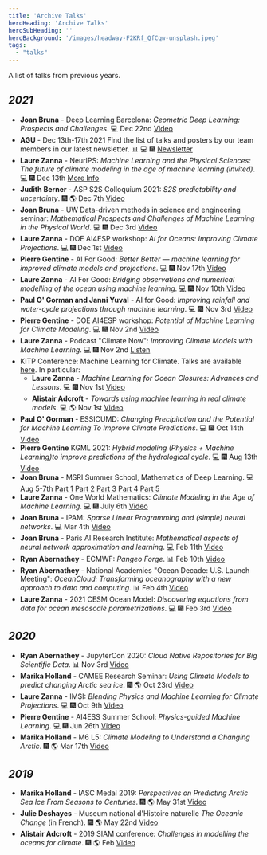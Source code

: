 ```yaml
---
title: 'Archive Talks'
heroHeading: 'Archive Talks'
heroSubHeading: ''
heroBackground: '/images/headway-F2KRf_QfCqw-unsplash.jpeg'
tags:
  - "talks"
---
```


A list of talks from previous years.

## *2021*
* **Joan Bruna** - Deep Learning Barcelona: *Geometric Deep Learning: Prospects and Challenges*. &#128187; Dec 22nd <a class="button button-inline" href="https://www.youtube.com/watch?v=LJHzEM8_6k8">Video</a>
 * **AGU** - Dec 13th-17th 2021
  Find the list of talks and posters by our team members in our latest newsletter. &#128202; &#128187; &#127878; <a class="button button-inline" href="https://mailchi.mp/29ddfae980e7/m2lines-december-newsletter">Newsletter</a>
* **Laure Zanna** - NeurIPS: *Machine Learning and the Physical Sciences: The future of climate modeling in the age of machine learning (invited)*. &#128187; &#127878; Dec 13th <a class="button button-inline" href="https://ml4physicalsciences.github.io/2021/">More Info</a>
* **Judith Berner** - ASP S2S Colloquium 2021: *S2S predictability and uncertainty*. &#127878; &#127758; Dec 7th <a class="button button-inline" href="https://www.youtube.com/watch?v=Yp5ueV3yOM8">Video</a>
* **Joan Bruna** - UW Data-driven methods in science and engineering seminar: *Mathematical Prospects and Challenges of Machine Learning in the Physical World*. &#128187; &#127878; Dec 3rd <a class="button button-inline" href="https://www.youtube.com/watch?v=_sNEYmS0BdI">Video</a>
* **Laure Zanna** - DOE AI4ESP workshop: *AI for Oceans: Improving Climate Projections*. &#128187; &#127878; Dec 1st <a class="button button-inline" href="https://www.youtube.com/watch?v=c82K9vQrV1Q">Video</a>
* **Pierre Gentine** - AI For Good: *Better Better — machine learning for improved climate models and projections*. &#128187; &#127878; Nov 17th <a class="button button-inline" href="https://www.youtube.com/watch?v=SYC7ZVLxomI">Video</a>
* **Laure Zanna** - AI For Good: *Bridging observations and numerical modelling of the ocean using machine learning*. &#128187; &#127878; Nov 10th <a class="button button-inline" href="https://www.youtube.com/watch?v=BLF4w-4JUe4">Video</a>
* **Paul O' Gorman and Janni Yuval** - AI for Good: *Improving rainfall and water-cycle projections through machine learning*. &#128187; &#127878; Nov 3rd <a class="button button-inline" href="https://www.youtube.com/watch?v=ehHywbGSaBk">Video</a>
* **Pierre Gentine** - DOE AI4ESP workshop: *Potential of Machine Learning for Climate Modeling*. &#128187; &#127878; Nov 2nd <a class="button button-inline" href="https://youtu.be/YLWD1tqE4FA?t=1042">Video</a>
* **Laure Zanna** - Podcast "Climate Now": *Improving Climate Models with Machine Learning*. &#128187; &#127878; Nov 2nd <a class="button button-inline" href="https://podcasts.apple.com/us/podcast/climate-now/id1565404483">Listen </a>
* KITP Conference: Machine Learning for Climate. Talks are available [here](https://online.kitp.ucsb.edu/online/climate-c21/). In particular:
    * **Laure Zanna** -	*Machine Learning for Ocean Closures: Advances and Lessons*. &#128187; &#127878; Nov 1st <a class="button button-inline" href="https://online.kitp.ucsb.edu/online/climate-c21/zanna/">Video</a>
    * **Alistair Adcroft** - *Towards using machine learning in real climate models*. &#128187; &#127758; Nov 1st <a class="button button-inline" href="https://online.kitp.ucsb.edu/online/climate-c21/adcroft/">Video</a>
 * **Paul O' Gorman** - ESSICUMD: *Changing Precipitation and the Potential for Machine Learning To Improve Climate Predictions*. &#128187; &#127878; Oct 14th <a class="button button-inline" href="https://www.youtube.com/watch?v=4evNO_WM5Ko">Video</a>
 * **Pierre Gentine** KGML 2021: *Hybrid modeling (Physics + Machine Learning)to improve predictions of the hydrological cycle*. &#128187; &#127878; Aug 13th <a class="button button-inline" href="https://www.youtube.com/watch?v=1wIH_NKU3JE">Video</a>
 *  **Joan Bruna** - MSRI Summer School, Mathematics of Deep Learning. &#128187; Aug 5-7th <a class="button button-inline" href="https://www.youtube.com/watch?v=ImQ0YHryxfg">Part 1</a> <a class="button button-inline" href="https://www.youtube.com/watch?v=8P6FLdNh7xo&list=PLTPQEx-31JXhguCush5J7OGnEORofoCW9&index=20">Part 2</a> <a class="button button-inline" href="https://www.youtube.com/watch?v=iJGq-vcETUQ&list=PLTPQEx-31JXhguCush5J7OGnEORofoCW9&index=21">Part 3</a> <a class="button button-inline" href="https://www.youtube.com/watch?v=7TXaQz6jSuM&list=PLTPQEx-31JXhguCush5J7OGnEORofoCW9&index=24">Part 4</a> <a class="button button-inline" href="https://www.youtube.com/watch?v=00c168rl-TA&list=PLTPQEx-31JXhguCush5J7OGnEORofoCW9&index=25">Part 5</a>
* **Laure Zanna** - One World Mathematics: *Climate Modeling in the Age of Machine Learning*. &#128187; &#127878; July 6th <a class="button button-inline" href="https://www.youtube.com/watch?v=bH_A1nvwiDI">Video</a>
* **Joan Bruna** - IPAM: *Sparse Linear Programming and (simple) neural networks*. &#128187; Mar 4th <a class="button button-inline" href="https://www.youtube.com/watch?v=zF2boWRsvMU">Video</a>
* **Joan Bruna** - Paris AI Research Institute: *Mathematical aspects of neural network approximation and learning*. &#128187; Feb 11th <a class="button button-inline" href="https://www.youtube.com/watch?v=CjtXrWJj16c">Video</a>
* **Ryan Abernathey** - ECMWF: *Pangeo Forge*. &#128202; Feb 10th <a class="button button-inline" href="https://vimeo.com/510830389">Video</a>
* **Ryan Abernathey** - National Academies "Ocean Decade: U.S. Launch Meeting": *OceanCloud: Transforming oceanography with a new approach to data and computing*. &#128202; Feb 4th <a class="button button-inline" href="https://vimeo.com/508434363">Video</a>
* **Laure Zanna** - 2021 CESM Ocean Model: *Discovering equations from data for ocean mesoscale parametrizations*. &#128187; &#127878; Feb 3rd <a class="button button-inline" href="https://youtu.be/9YQnW9ylacU?t=20685">Video</a>

## *2020*
 * **Ryan Abernathey** - JupyterCon 2020: *Cloud Native Repositories for Big Scientific Data*. &#128202; Nov 3rd <a class="button button-inline" href="https://www.youtube.com/watch?v=lg7-qi4dEZ8">Video</a>
 * **Marika Holland** - CAMEE Research Seminar: *Using Climate Models to predict changing Arctic sea ice*. &#127878; &#127758; Oct 23rd <a class="button button-inline" href="https://www.youtube.com/watch?v=RHAMrCs09W4">Video</a>
 * **Laure Zanna** - IMSI: *Blending Physics and Machine Learning for Climate Projections*. &#128187; &#127878; Oct 9th <a class="button button-inline" href="https://www.imsi.institute/videos/blending-physics-and-machine-learning-to-improve-climate-projections/">Video</a>
 * **Pierre Gentine** - AI4ESS Summer School: *Physics-guided Machine Learning*. &#128187; &#127878; Jun 26th <a class="button button-inline" href="https://www.youtube.com/watch?v=T60OmRD102s">Video</a>
 * **Marika Holland** - M6 L5: *Climate Modeling to Understand a Changing Arctic*. &#127878; &#127758; Mar 17th <a class="button button-inline" href="https://www.youtube.com/watch?v=C1H7MkDTZ7g">Video</a>

## *2019*
 * **Marika Holland** - IASC Medal 2019: *Perspectives on Predicting Arctic Sea Ice From Seasons to Centuries*. &#127878; &#127758; May 31st <a class="button button-inline" href="https://www.youtube.com/watch?v=c-HtcOtgySU&t=48s">Video</a>
 * **Julie Deshayes** - Museum national d'Histoire naturelle *The Oceanic Change* (in French). &#127878; &#127758; May 22nd <a class="button button-inline" href="https://www.youtube.com/watch?v=Jl_KeM34gfI">Video</a>
 * **Alistair Adcroft** - 2019 SIAM conference: *Challenges in modelling the oceans for climate*. &#127878; &#127758; Feb <a class="button button-inline" href="https://www.pathlms.com/siam/courses/10878/sections/14374/video_presentations/127453">Video</a>
